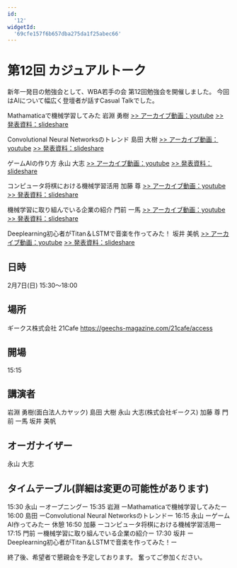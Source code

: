 ```yaml
---
id:
  '12'
widgetId:
  '69cfe157f6b657dba275da1f25abec66'
---
```


# 第12回 カジュアルトーク

新年一発目の勉強会として、WBA若手の会 第12回勉強会を開催しました。
今回はAIについて幅広く登壇者が話すCasual Talkでした。

Mathamaticaで機械学習してみた
岩淵 勇樹
[>> アーカイブ動画：youtube](https://www.youtube.com/watch?v=c6L1uXkWZUw)
[>> 発表資料：slideshare](http://www.slideshare.net/yuukiiwabuchi9/mathematica-57969027)

Convolutional Neural Networksのトレンド
島田 大樹
[>> アーカイブ動画：youtube](https://www.youtube.com/watch?v=cBog5o9ebcQ)
[>> 発表資料：slideshare](http://www.slideshare.net/sheemap?utm_campaign=profiletracking&utm_medium=sssite&utm_source=ssslideview)

ゲームAIの作り方
永山 大志
[>> アーカイブ動画：youtube](https://www.youtube.com/watch?v=9afjDQQXlj4)
[>> 発表資料：slideshare](http://www.slideshare.net/taishinagayama/160207-ai)

コンピュータ将棋における機械学習活用
加藤 尊
[>> アーカイブ動画：youtube](https://www.youtube.com/watch?v=52bFe5xocUA)
[>> 発表資料：slideshare](http://www.slideshare.net/TakashiKato2/ss-57966067)

機械学習に取り組んでいる企業の紹介
門前 一馬
[>> アーカイブ動画：youtube](https://www.youtube.com/watch?v=_XDS06WpTc4)
[>> 発表資料：slideshare](http://www.slideshare.net/kazumakadomae/ss-58502369)

Deeplearning初心者がTitan＆LSTMで音楽を作ってみた！
坂井 美帆
[>> アーカイブ動画：youtube](https://www.youtube.com/watch?v=UUFJiM04dcE)
[>> 発表資料：slideshare](http://www.slideshare.net/smmihos/lstmtitan12-20160207) 


## 日時
2月7日(日) 15:30～18:00

## 場所
ギークス株式会社 21Cafe
https://geechs-magazine.com/21cafe/access

## 開場
15:15

## 講演者
岩淵 勇樹(面白法人カヤック)
島田 大樹
永山 大志(株式会社ギークス)
加藤 尊
門前 一馬
坂井 美帆

## オーガナイザー
永山 大志

## タイムテーブル(詳細は変更の可能性があります)
15:30 永山 ーオープニングー
15:35 岩淵 ーMathamaticaで機械学習してみたー
16:00 島田 ーConvolutional Neural Networksのトレンドー
16:15 永山 ーゲームAI作ってみたー
休憩
16:50 加藤 ーコンピュータ将棋における機械学習活用ー
17:15 門前 ー機械学習に取り組んでいる企業の紹介ー
17:30 坂井 ーDeeplearning初心者がTitan＆LSTMで音楽を作ってみた！ー

終了後、希望者で懇親会を予定しております。
奮ってご参加ください。

